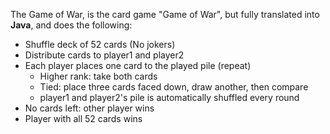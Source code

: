 The Game of War, is the card game "Game of War", but fully translated into **Java**, and does the following:
- Shuffle deck of 52 cards (No jokers)
- Distribute cards to player1 and player2
- Each player places one card to the played pile (repeat)
  - Higher rank: take both cards
  - Tied: place three cards faced down, draw another, then compare
  - player1 and player2's pile is automatically shuffled every round
- No cards left: other player wins
- Player with all 52 cards wins
